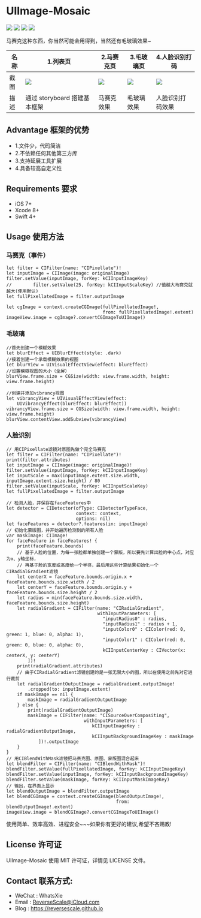 # UIImage-Mosaic

![](https://img.shields.io/badge/platform-iOS-red.svg) 
![](https://img.shields.io/badge/language-Swift-orange.svg) 
![](https://img.shields.io/badge/download-2.5MB-brightgreen.svg)
![](https://img.shields.io/badge/license-MIT%20License-brightgreen.svg) 

马赛克这种东西，你当然可能会用得到，当然还有毛玻璃效果~

| 名称 |1.列表页 |2.马赛克页 |3.毛玻璃页 |4.人脸识别打码|
| ------------- | ------------- | ------------- | ------------- | ------------- |
| 截图 | ![](http://ghexoblogimages.oss-cn-beijing.aliyuncs.com/19-1-8/1694326.jpg) | ![](http://ghexoblogimages.oss-cn-beijing.aliyuncs.com/19-1-8/55873422.jpg) | ![](http://ghexoblogimages.oss-cn-beijing.aliyuncs.com/19-1-8/93267588.jpg) | ![](http://ghexoblogimages.oss-cn-beijing.aliyuncs.com/19-1-8/8365866.jpg) |
| 描述 | 通过 storyboard 搭建基本框架 | 马赛克效果 | 毛玻璃效果 | 人脸识别打码效果 |


## Advantage 框架的优势
* 1.文件少，代码简洁
* 2.不依赖任何其他第三方库
* 3.支持延展工具扩展
* 4.具备较高自定义性


## Requirements 要求
* iOS 7+
* Xcode 8+
* Swift 4+


## Usage 使用方法
### 马赛克（事件）
```
let filter = CIFilter(name: "CIPixellate")!
let inputImage = CIImage(image: originalImage)
filter.setValue(inputImage, forKey: kCIInputImageKey)
//        filter.setValue(25, forKey: kCIInputScaleKey) //值越大马赛克就越大(使用默认)
let fullPixellatedImage = filter.outputImage

let cgImage = context.createCGImage(fullPixellatedImage!,
                                    from: fullPixellatedImage!.extent)
imageView.image = cgImage?.convertCGImageToUIImage()
```
### 毛玻璃
```
//首先创建一个模糊效果
let blurEffect = UIBlurEffect(style: .dark)
//接着创建一个承载模糊效果的视图
let blurView = UIVisualEffectView(effect: blurEffect)
//设置模糊视图的大小（全屏）
blurView.frame.size = CGSize(width: view.frame.width, height: view.frame.height)

//创建并添加vibrancy视图
let vibrancyView = UIVisualEffectView(effect:
    UIVibrancyEffect(blurEffect: blurEffect))
vibrancyView.frame.size = CGSize(width: view.frame.width, height: view.frame.height)
blurView.contentView.addSubview(vibrancyView)
```
### 人脸识别
```
// 用CIPixellate滤镜对原图先做个完全马赛克
let filter = CIFilter(name: "CIPixellate")!
print(filter.attributes)
let inputImage = CIImage(image: originalImage)!
filter.setValue(inputImage, forKey: kCIInputImageKey)
let inputScale = max(inputImage.extent.size.width, inputImage.extent.size.height) / 80
filter.setValue(inputScale, forKey: kCIInputScaleKey)
let fullPixellatedImage = filter.outputImage

// 检测人脸，并保存在faceFeatures中
let detector = CIDetector(ofType: CIDetectorTypeFace,
                          context: context,
                          options: nil)
let faceFeatures = detector?.features(in: inputImage)
// 初始化蒙版图，并开始遍历检测到的所有人脸
var maskImage: CIImage!
for faceFeature in faceFeatures! {
    print(faceFeature.bounds)
    // 基于人脸的位置，为每一张脸都单独创建一个蒙版，所以要先计算出脸的中心点，对应为x、y轴坐标，
    // 再基于脸的宽度或高度给一个半径，最后用这些计算结果初始化一个CIRadialGradient滤镜
    let centerX = faceFeature.bounds.origin.x + faceFeature.bounds.size.width / 2
    let centerY = faceFeature.bounds.origin.y + faceFeature.bounds.size.height / 2
    let radius = min(faceFeature.bounds.size.width, faceFeature.bounds.size.height)
    let radialGradient = CIFilter(name: "CIRadialGradient",
                                  withInputParameters: [
                                    "inputRadius0" : radius,
                                    "inputRadius1" : radius + 1,
                                    "inputColor0" : CIColor(red: 0, green: 1, blue: 0, alpha: 1),
                                    "inputColor1" : CIColor(red: 0, green: 0, blue: 0, alpha: 0),
                                    kCIInputCenterKey : CIVector(x: centerX, y: centerY)
        ])!
    print(radialGradient.attributes)
    // 由于CIRadialGradient滤镜创建的是一张无限大小的图，所以在使用之前先对它进行裁剪
    let radialGradientOutputImage = radialGradient.outputImage!
        .cropped(to: inputImage.extent)
    if maskImage == nil {
        maskImage = radialGradientOutputImage
    } else {
        print(radialGradientOutputImage)
        maskImage = CIFilter(name: "CISourceOverCompositing",
                             withInputParameters: [
                                kCIInputImageKey : radialGradientOutputImage,
                                kCIInputBackgroundImageKey : maskImage
            ])!.outputImage
    }
}
// 用CIBlendWithMask滤镜把马赛克图、原图、蒙版图混合起来
let blendFilter = CIFilter(name: "CIBlendWithMask")!
blendFilter.setValue(fullPixellatedImage, forKey: kCIInputImageKey)
blendFilter.setValue(inputImage, forKey: kCIInputBackgroundImageKey)
blendFilter.setValue(maskImage, forKey: kCIInputMaskImageKey)
// 输出，在界面上显示
let blendOutputImage = blendFilter.outputImage
let blendCGImage = context.createCGImage(blendOutputImage!,
                                         from: blendOutputImage!.extent)
imageView.image = blendCGImage?.convertCGImageToUIImage()
```

使用简单、效率高效、进程安全~~~如果你有更好的建议,希望不吝赐教!


## License 许可证
UIImage-Mosaic 使用 MIT 许可证，详情见 LICENSE 文件。


## Contact 联系方式:
* WeChat : WhatsXie
* Email : ReverseScale@iCloud.com
* Blog : https://reversescale.github.io

